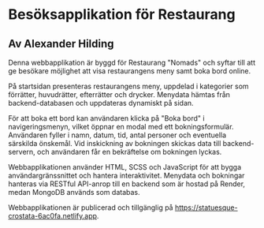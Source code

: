 # Besöksapplikation för Restaurang

## Av Alexander Hilding

Denna webbapplikation är byggd för Restaurang "Nomads" och syftar till att ge besökare möjlighet att visa restaurangens meny samt boka bord online.

På startsidan presenteras restaurangens meny, uppdelad i kategorier som förrätter, huvudrätter, efterrätter och drycker. Menydata hämtas från backend-databasen och uppdateras dynamiskt på sidan.

För att boka ett bord kan användaren klicka på "Boka bord" i navigeringsmenyn, vilket öppnar en modal med ett bokningsformulär. Användaren fyller i namn, datum, tid, antal personer och eventuella särskilda önskemål. Vid inskickning av bokningen skickas data till backend-servern, och användaren får en bekräftelse om bokningen lyckas.

Webbapplikationen använder HTML, SCSS och JavaScript för att bygga användargränssnittet och hantera interaktivitet. Menydata och bokningar hanteras via RESTful API-anrop till en backend som är hostad på Render, medan MongoDB används som databas.

Webbapplikationen är publicerad och tillgänglig på https://statuesque-crostata-6ac0fa.netlify.app.